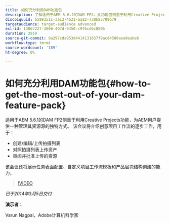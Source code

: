 ```yaml
---
title: 如何充分利用DAM功能包
description: 了解适用于AEM 5.6.1的DAM FP2。此功能包侧重于利用Creative Projects功能，为您提供独特的资产来源管理方式。 此会话涵盖了创意项目工作流程的分步工作，该工作流用于创建、编辑和上传拍摄列表以及针对拍摄列表上传资产。 此外，还包括审阅和批准上传的资产。您还将了解任务表面配置、自定义项目工作流模板和产品层次结构创建的功能。
discoiquuid: b5983511-3a13-4b31-aa22-738b85709b79
targetaudience: target-audience advanced
exl-id: 13067227-3006-407d-9450-c976cd6c8805
duration: 2919
source-git-commit: 9a297cda953d4414131657f9ac84580aea0eabeb
workflow-type: tm+mt
source-wordcount: '189'
ht-degree: 0%

---
```


# 如何充分利用DAM功能包{#how-to-get-the-most-out-of-your-dam-feature-pack}

适用于AEM 5.6.1的DAM FP2侧重于利用Creative Projects功能，为AEM用户提供一种管理其资源源的独特方式。 该会议将介绍创意项目工作流的逐步工作，用于：

* 创建/编辑/上传拍摄列表
* 对照拍摄列表上传资产
* 审阅并批准上传的资源

该会议还将展示任务表面配置、自定义项目工作流模板和产品层次结构创建的能力。

>[!VIDEO](https://video.tv.adobe.com/v/19523/?quality=9)

*已于2014年3月5日交付*

**演示者：**

Varun Nagpal，Adobe计算机科学家

<!--
[Get back to the Overview](https://helpx.adobe.com/cn/experience-manager/kt/eseminars/gems/aem-index.html)
-->
